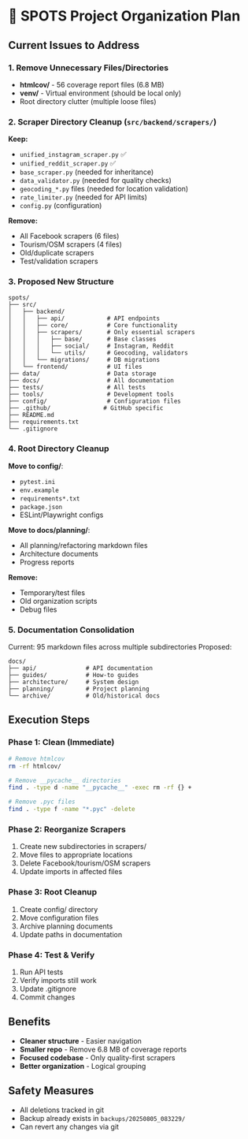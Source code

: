 # 📁 SPOTS Project Organization Plan

## Current Issues to Address

### 1. Remove Unnecessary Files/Directories
- **htmlcov/** - 56 coverage report files (6.8 MB)
- **venv/** - Virtual environment (should be local only)
- Root directory clutter (multiple loose files)

### 2. Scraper Directory Cleanup (`src/backend/scrapers/`)
**Keep:**
- `unified_instagram_scraper.py` ✅
- `unified_reddit_scraper.py` ✅
- `base_scraper.py` (needed for inheritance)
- `data_validator.py` (needed for quality checks)
- `geocoding_*.py` files (needed for location validation)
- `rate_limiter.py` (needed for API limits)
- `config.py` (configuration)

**Remove:**
- All Facebook scrapers (6 files)
- Tourism/OSM scrapers (4 files)
- Old/duplicate scrapers
- Test/validation scrapers

### 3. Proposed New Structure
```
spots/
├── src/
│   ├── backend/
│   │   ├── api/            # API endpoints
│   │   ├── core/           # Core functionality
│   │   ├── scrapers/       # Only essential scrapers
│   │   │   ├── base/       # Base classes
│   │   │   ├── social/     # Instagram, Reddit
│   │   │   └── utils/      # Geocoding, validators
│   │   └── migrations/     # DB migrations
│   └── frontend/           # UI files
├── data/                   # Data storage
├── docs/                   # All documentation
├── tests/                  # All tests
├── tools/                  # Development tools
├── config/                 # Configuration files
├── .github/               # GitHub specific
├── README.md
├── requirements.txt
└── .gitignore
```

### 4. Root Directory Cleanup
**Move to config/**:
- `pytest.ini`
- `env.example`
- `requirements*.txt`
- `package.json`
- ESLint/Playwright configs

**Move to docs/planning/**:
- All planning/refactoring markdown files
- Architecture documents
- Progress reports

**Remove:**
- Temporary/test files
- Old organization scripts
- Debug files

### 5. Documentation Consolidation
Current: 95 markdown files across multiple subdirectories
Proposed:
```
docs/
├── api/              # API documentation
├── guides/           # How-to guides
├── architecture/     # System design
├── planning/         # Project planning
└── archive/          # Old/historical docs
```

## Execution Steps

### Phase 1: Clean (Immediate)
```bash
# Remove htmlcov
rm -rf htmlcov/

# Remove __pycache__ directories
find . -type d -name "__pycache__" -exec rm -rf {} +

# Remove .pyc files
find . -type f -name "*.pyc" -delete
```

### Phase 2: Reorganize Scrapers
1. Create new subdirectories in scrapers/
2. Move files to appropriate locations
3. Delete Facebook/tourism/OSM scrapers
4. Update imports in affected files

### Phase 3: Root Cleanup
1. Create config/ directory
2. Move configuration files
3. Archive planning documents
4. Update paths in documentation

### Phase 4: Test & Verify
1. Run API tests
2. Verify imports still work
3. Update .gitignore
4. Commit changes

## Benefits
- **Cleaner structure** - Easier navigation
- **Smaller repo** - Remove 6.8 MB of coverage reports
- **Focused codebase** - Only quality-first scrapers
- **Better organization** - Logical grouping

## Safety Measures
- All deletions tracked in git
- Backup already exists in `backups/20250805_083229/`
- Can revert any changes via git